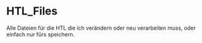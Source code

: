 # HTL_Files
Alle Dateien für die HTL die ich verändern oder neu verarbeiten muss, oder einfach nur fürs speichern. 
